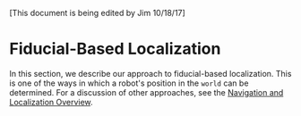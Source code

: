 
[This document is being edited by Jim 10/18/17]

# Fiducial-Based Localization

In this section, we describe our approach to fiducial-based localization.
This is one of the ways in which a robot's position in the `world` can
be determined.  For a discussion of other approaches, see the
[Navigation and Localization Overview](../overview/overview.md).
